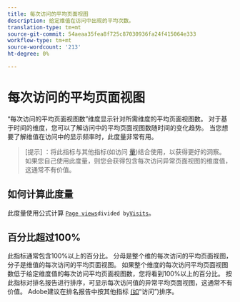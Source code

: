 ```yaml
---
title: 每次访问的平均页面视图
description: 给定维值在访问中出现的平均次数。
translation-type: tm+mt
source-git-commit: 54aeaa35fea8f725c87030936fa24f415064e333
workflow-type: tm+mt
source-wordcount: '213'
ht-degree: 0%

---
```



# 每次访问的平均页面视图

“每次访问的平均页面视图数”维度显示针对所需维度的平均页面视图数。 对于基于时间的维度，您可以了解访问中的平均页面视图数随时间的变化趋势。 当您想要了解维值在访问中的显示频率时，此度量非常有用。

>[提示] ：将此指标与其他指标(如访问 [量](visits.md))结合使用，以获得更好的洞察。 如果您自己使用此度量，则您会获得包含每次访问异常页面视图的维度值，这通常不有价值。

## 如何计算此度量

此度量使用公式计算 [`Page views`](page-views.md)` divided by `[`Visits`](visits.md)。

## 百分比超过100%

此指标通常包含100%以上的百分比。 分母是整个维的每次访问的平均页面视图，分子是维值的每次访问的平均页面视图。 如果整个维度的每次访问平均页面视图数低于给定维度值的每次访问平均页面视图数，您将看到100%以上的百分比。 按此指标对排名报告进行排序，可显示每次访问值的异常平均页面视图，这通常不有价值。 Adobe建议在排名报告中按其他指标 [(如](visits.md)“访问”)排序。